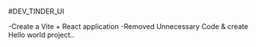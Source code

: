 #DEV_TINDER_UI

-Create a Vite + React application
-Removed Unnecessary Code & create Hello world project..